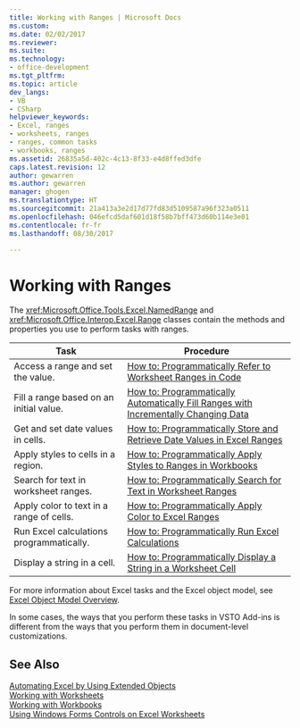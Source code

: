 ```yaml
---
title: Working with Ranges | Microsoft Docs
ms.custom: 
ms.date: 02/02/2017
ms.reviewer: 
ms.suite: 
ms.technology:
- office-development
ms.tgt_pltfrm: 
ms.topic: article
dev_langs:
- VB
- CSharp
helpviewer_keywords:
- Excel, ranges
- worksheets, ranges
- ranges, common tasks
- workbooks, ranges
ms.assetid: 26835a5d-402c-4c13-8f33-e4d8ffed3dfe
caps.latest.revision: 12
author: gewarren
ms.author: gewarren
manager: ghogen
ms.translationtype: HT
ms.sourcegitcommit: 21a413a3e2d17d77fd83d5109587a96f323a0511
ms.openlocfilehash: 046efcd5daf601d18f58b7bff473d60b114e3e01
ms.contentlocale: fr-fr
ms.lasthandoff: 08/30/2017

---
```

# <a name="working-with-ranges"></a>Working with Ranges
  The <xref:Microsoft.Office.Tools.Excel.NamedRange> and <xref:Microsoft.Office.Interop.Excel.Range> classes contain the methods and properties you use to perform tasks with ranges.  
  
|Task|Procedure|  
|----------|---------------|  
|Access a range and set the value.|[How to: Programmatically Refer to Worksheet Ranges in Code](../vsto/how-to-programmatically-refer-to-worksheet-ranges-in-code.md)|  
|Fill a range based on an initial value.|[How to: Programmatically Automatically Fill Ranges with Incrementally Changing Data](../vsto/how-to-programmatically-automatically-fill-ranges-with-incrementally-changing-data.md)|  
|Get and set date values in cells.|[How to: Programmatically Store and Retrieve Date Values in Excel Ranges](../vsto/how-to-programmatically-store-and-retrieve-date-values-in-excel-ranges.md)|  
|Apply styles to cells in a region.|[How to: Programmatically Apply Styles to Ranges in Workbooks](../vsto/how-to-programmatically-apply-styles-to-ranges-in-workbooks.md)|  
|Search for text in worksheet ranges.|[How to: Programmatically Search for Text in Worksheet Ranges](../vsto/how-to-programmatically-search-for-text-in-worksheet-ranges.md)|  
|Apply color to text in a range of cells.|[How to: Programmatically Apply Color to Excel Ranges](../vsto/how-to-programmatically-apply-color-to-excel-ranges.md)|  
|Run Excel calculations programmatically.|[How to: Programmatically Run Excel Calculations](../vsto/how-to-programmatically-run-excel-calculations-programmatically.md)|  
|Display a string in a cell.|[How to: Programmatically Display a String in a Worksheet Cell](../vsto/how-to-programmatically-display-a-string-in-a-worksheet-cell.md)|  
  
 For more information about Excel tasks and the Excel object model, see [Excel Object Model Overview](../vsto/excel-object-model-overview.md).  
  
 In some cases, the ways that you perform these tasks in VSTO Add-ins is different from the ways that you perform them in document-level customizations.  
  
## <a name="see-also"></a>See Also  
 [Automating Excel by Using Extended Objects](../vsto/automating-excel-by-using-extended-objects.md)   
 [Working with Worksheets](../vsto/working-with-worksheets.md)   
 [Working with Workbooks](../vsto/working-with-workbooks.md)   
 [Using Windows Forms Controls on Excel Worksheets](../vsto/using-windows-forms-controls-on-excel-worksheets.md)  
  
  
